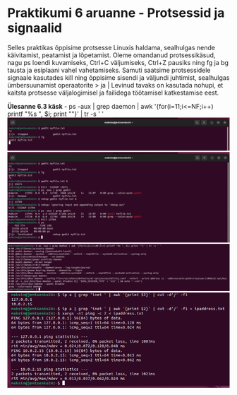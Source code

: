 # Praktikumi 6 aruanne - Protsessid ja signaalid
Selles praktikas õppisime protsesse Linuxis haldama, sealhulgas nende käivitamist, peatamist ja lõpetamist. Oleme omandanud protsessikäsud, nagu ps loendi kuvamiseks, Ctrl+C väljumiseks, Ctrl+Z pausiks ning fg ja bg tausta ja esiplaani vahel vahetamiseks. Samuti saatsime protsessidele signaale kasutades kill ning õppisime sisendi ja väljundi juhtimist, sealhulgas ümbersuunamist operaatorite > ja | Levinud tavaks on kasutada nohupi, et kaitsta protsesse väljalogimisel ja failidega töötamisel katkestamise eest.

**Ülesanne 6.3 käsk** - ps -aux | grep daemon | awk '{for(i=11;i<=NF;i++) printf "%s ", $i; print ""}' | tr -s ' '
![protsessid_signaalid](./pildid/os_praks6.1.png)
![protsessid_signaalid](./pildid/os_praks6.2.png)
![protsessid_signaalid](./pildid/os_praks6.3.png)
![protsessid_signaalid](./pildid/os_praks6.4.png)
